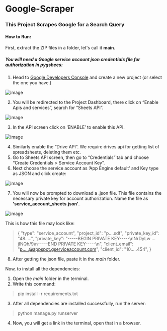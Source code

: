 # Google-Scraper
### This Project Scrapes Google for a Search Query

#### How to Run: 

First, extract the ZIP files in a folder, let's call it **main**.

##### You will need a Google service account json credentials file for authorization in pygshees: 
1. Head to [Google Developers Console](https://console.developers.google.com/) and create a new project (or select the one you have.)

  ![image](https://user-images.githubusercontent.com/53652715/150808514-67c3791a-7716-4998-8adc-8078e561dc49.png)
  
2. You will be redirected to the Project Dashboard, there click on “Enable Apis and services”, search for “Sheets API”.
  
  ![image](https://user-images.githubusercontent.com/53652715/150809142-7c62d195-577c-4bb2-b423-282efb8bda07.png)

3. In the API screen click on ‘ENABLE’ to enable this API.
  
  ![image](https://user-images.githubusercontent.com/53652715/150809095-4d6e1a91-9971-494f-93a5-f8972716a8b4.png)

4. Similarly enable the “Drive API”. We require drives api for getting list of spreadsheets, deleting them etc.
5. Go to Sheets API screen, then go to “Credentials” tab and choose “Create Credentials > Service Account Key”.
6. Next choose the service account as ‘App Engine default’ and Key type as JSON and click create:
  
  ![image](https://user-images.githubusercontent.com/53652715/150808998-feb2dbde-e24e-4bf9-96e3-c3f64a1578a3.png)

7. You will now be prompted to download a .json file. This file contains the necessary private key for account authorization. Name the file as **'service_account_sheets.json'**. 

  ![image](https://user-images.githubusercontent.com/53652715/150808866-2c170cc8-de90-460b-801e-ea53ebe5ae00.png)

This is how this file may look like:
>{
>    "type": "service_account",
>    "project_id": "p....sdf",
>    "private_key_id": "48.....",
>    "private_key": "-----BEGIN PRIVATE KEY-----\nNrDyLw … jINQh/9\n-----END PRIVATE KEY-----\n",
>    "client_email": "p.....@appspot.gserviceaccount.com",
>    "client_id": "10.....454",
>}

8. After getting the json file, paste it in the *main* folder. 

Now, to install all the dependencies:
1. Open the *main* folder in the terminal. 
2. Write this command:
> pip install -r requirements.txt
3. After all dependencies are installed successfully, run the server:
> python manage.py runserver
4. Now, you will get a link in the terminal, open that in a browser. 
